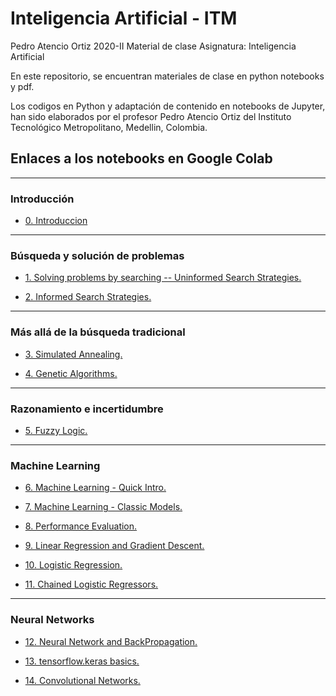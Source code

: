 # Inteligencia Artificial - ITM
 
Pedro Atencio Ortiz
2020-II
Material de clase
Asignatura: Inteligencia Artificial

En este repositorio, se encuentran materiales de clase en python notebooks y pdf.

Los codigos en Python y adaptación de contenido en notebooks de Jupyter, han sido elaborados por el profesor Pedro Atencio Ortiz del Instituto Tecnológico Metropolitano, Medellin, Colombia.

## Enlaces a los notebooks en Google Colab

<hr>

### Introducción

-  <a href= "https://colab.research.google.com/drive/1iYn2IsEEk1abbwQ-f3Xb1OCH10di0_ct?usp=sharing">0. Introduccion</a>

<hr>

### Búsqueda y solución de problemas

- <a href="https://colab.research.google.com/drive/1BPkvWbZPPbB_jMRA50mZKAFN3YvmrVxI?usp=sharing">1. Solving problems by searching -- Uninformed Search Strategies.</a>

- <a href="https://colab.research.google.com/drive/1HCPs8dmOwjNLHFNvwuD6cHmx_rnvkqlt?usp=sharing">2. Informed Search Strategies.</a>

<hr>

### Más allá de la búsqueda tradicional

- <a href="https://colab.research.google.com/drive/1uZktjFJsx76bNigM9AnkNFJdE4RtFRSm?usp=sharing">3. Simulated Annealing.</a>

- <a href="https://colab.research.google.com/drive/1fosFeSbDVOR3ke5m19yqPQNkNr4YsVwe?usp=sharing">4. Genetic Algorithms.</a>


<hr>

### Razonamiento e incertidumbre

- <a href="https://colab.research.google.com/drive/1Gu73rJMKKlLfGMkmpw-u5J-2bVCEPs2P?usp=sharing">5. Fuzzy Logic.</a>

<hr>

### Machine Learning

- <a href="https://colab.research.google.com/drive/1HHHJCLKxtURtEJLZ_a8HnzcX8-KBraOe?usp=sharing">6. Machine Learning - Quick Intro.</a>

- <a href="https://colab.research.google.com/drive/1ZqtULqmzFw73fYd5J0wuXiceMFz63gTC?usp=sharing">7. Machine Learning - Classic Models.</a>

- <a href="https://colab.research.google.com/drive/17WZlWVWc4Urgq5XL0QC6QR6AjcEAJUZa?usp=sharing"> 8. Performance Evaluation. </a>

- <a href="https://colab.research.google.com/drive/1DOAAXTguUWADYSqdqabG0mEJSAaFxtMv?usp=sharing">9. Linear Regression and Gradient Descent. </a>

- <a href="https://colab.research.google.com/drive/1DGnMXcmBO1MEna0v2Kah3rSH3iTAKnGK?usp=sharing">10. Logistic Regression. </a>

- <a href="https://colab.research.google.com/drive/1zmgYa5If7boaK3eG0V4Btki3TdZ1TAge?usp=sharing">11. Chained Logistic Regressors. </a>

<hr>

### Neural Networks

- <a href="https://colab.research.google.com/drive/1Jek1b7vxYDlK5doZc8LvMh9x3u0obuPK?usp=sharing">12. Neural Network and BackPropagation.</a>

- <a href="https://colab.research.google.com/drive/1S93q1BqJztHu9XOJ2qwvwfos1x3ZYDWE?usp=sharing">13. tensorflow.keras basics. </a>

- <a href="https://colab.research.google.com/drive/1DpDpTa11oE-61kaLtq8iAs5Ujj2suUu9?usp=sharing">14. Convolutional Networks. </a>